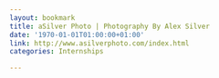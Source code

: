 ```yaml
---
layout: bookmark
title: aSilver Photo | Photography By Alex Silver
date: '1970-01-01T01:00:00+01:00'
link: http://www.asilverphoto.com/index.html
categories: Internships

---
```

